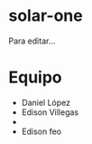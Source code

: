 solar-one
=========

Para editar...



Equipo
=========
* Daniel López 
* Edison Villegas
* 
* Edison feo
